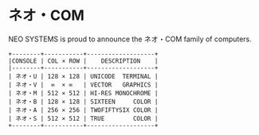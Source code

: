 # ネオ・COM

NEO SYSTEMS is proud to announce the ネオ・COM family of computers.

```
+--------+-----------+-------------------+
|CONSOLE | COL × ROW |    DESCRIPTION    |
|--------+-----------+-------------------+
| ネオ・U | 128 × 128 | UNICODE  TERMINAL |
| ネオ・V |  ∞  × ∞   | VECTOR   GRAPHICS |
| ネオ・M | 512 × 512 | HI-RES MONOCHROME |
| ネオ・B | 128 × 128 | SIXTEEN     COLOR |
| ネオ・A | 256 × 256 | TWOFIFTYSIX COLOR |
| ネオ・S | 512 × 512 | TRUE        COLOR |
+--------+-----------+-------------------+
```
